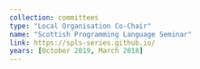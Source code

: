 ```yaml
---
collection: committees
type: "Local Organisation Co-Chair"
name: "Scottish Programming Language Seminar"
link: https://spls-series.github.io/
years: [October 2019, March 2018]
---
```

